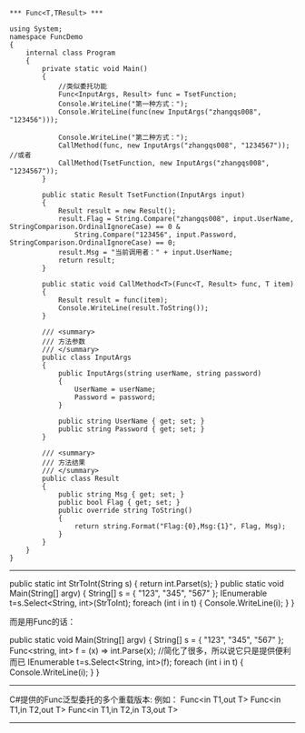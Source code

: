     *** Func<T,TResult> ***
     
    using System;   
    namespace FuncDemo  
    {   
        internal class Program  
        {  
            private static void Main()  
            {  
                //类似委托功能  
                Func<InputArgs, Result> func = TsetFunction;  
                Console.WriteLine("第一种方式：");  
                Console.WriteLine(func(new InputArgs("zhangqs008", "123456")));  

                Console.WriteLine("第二种方式：");  
                CallMethod(func, new InputArgs("zhangqs008", "1234567")); //或者   
                CallMethod(TsetFunction, new InputArgs("zhangqs008", "1234567")); 
            }  
          
            public static Result TsetFunction(InputArgs input)  
            {  
                Result result = new Result();  
                result.Flag = String.Compare("zhangqs008", input.UserName, StringComparison.OrdinalIgnoreCase) == 0 &  
                    String.Compare("123456", input.Password, StringComparison.OrdinalIgnoreCase) == 0;  
                result.Msg = "当前调用者：" + input.UserName;  
                return result;  
            }  
      
            public static void CallMethod<T>(Func<T, Result> func, T item)  
            {  
                Result result = func(item);  
                Console.WriteLine(result.ToString());   
            }
            
            /// <summary>  
            /// 方法参数  
            /// </summary>  
            public class InputArgs  
            {  
                public InputArgs(string userName, string password)  
                {  
                    UserName = userName;  
                    Password = password;  
                }  
      
                public string UserName { get; set; }  
                public string Password { get; set; }  
            }  
      
            /// <summary>  
            /// 方法结果  
            /// </summary>  
            public class Result  
            {  
                public string Msg { get; set; }  
                public bool Flag { get; set; }  
                public override string ToString()  
                {  
                    return string.Format("Flag:{0},Msg:{1}", Flag, Msg);  
                }  
            }       
        }  
    }  

-------------------------------------------------------------------------------------------

public static int StrToInt(String s)
{
    return int.Parset(s);
}
public static void Main(String[] argv)
{
    String[] s = { "123", "345", "567" };
            IEnumerable<int> t=s.Select<String, int>(StrToInt);
            foreach (int i in t)
            {
                Console.WriteLine(i);
            }
}

而是用Func<T>的话：

public static void Main(String[] argv)
{
    String[] s = { "123", "345", "567" };
            Func<string, int> f = (x) => int.Parse(x);       //简化了很多，所以说它只是提供便利而已
            IEnumerable<int> t=s.Select<String, int>(f);
            foreach (int i in t)
            {
                Console.WriteLine(i);
            }
}

-------------------------------------------------------------------------------------------

C#提供的Func泛型委托的多个重载版本:
    例如：
    Func<in T1,out T>
    Func<in T1,in T2,out T>
    Func<in T1,in T2,in T3,out T>

-------------------------------------------------------------------------------------------